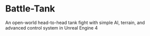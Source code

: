 # Battle-Tank
An open-world head-to-head tank fight with simple AI, terrain, and advanced control system in Unreal Engine 4
